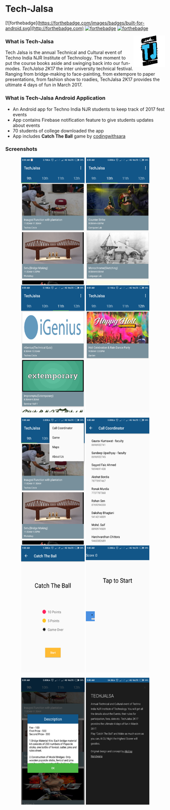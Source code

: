 # Tech-Jalsa
[![forthebadge](https://forthebadge.com/images/badges/built-for-android.svg](http://forthebadge.com)
[![forthebadge](http://forthebadge.com/images/badges/built-by-developers.svg)](http://forthebadge.com)
[![forthebadge](http://forthebadge.com/images/badges/check-it-out.svg)](http://forthebadge.com)

<p>
<img src="Screenshots/logo.png" height = "100" width="100" align="right"> 
</p>

### What is Tech-Jalsa
Tech Jalsa is the annual Technical and Cultural event of Techno India NJR Institute of Technology.
The moment to put the course books aside and swinging back into our fun-modes. *TechJalsa 2K17* the inter university technical festival. Ranging from bridge-making to face-painting, from extempore to paper presentations, from fashion show to roadies, TechJalsa 2K17 provides the ultimate 4 days of fun in March 2017.

### What is Tech-Jalsa Android Application
- An Android app for Techno India NJR students to keep track of 2017 fest events
- App contains Firebase notification feature to give students updates about events
- 70 students of college downloaded the app
- App includes **Catch The Ball** game by [codingwithsara](https://www.youtube.com/playlist?list=PLRdMAPi4QUfbIg6dRXf56cbMfeYtTdNSA)

### Screenshots

<p align="center">
<img src="Screenshots/first.png" height = "400" width="200"> <img src="Screenshots/second.png" height = "400" width="200"> <img src="Screenshots/third.png" height = "400" width="200"> <img src="Screenshots/fourth.png" height = "400" width="200">
</p>

<p align="center">
<img src="Screenshots/feature.png" height = "400" width="200"> <img src="Screenshots/calling.png" height = "400" width="200"> <img src="Screenshots/game.png" height = "400" width="200"> <img src="Screenshots/play.png" height = "400" width="200">
</p>

<p align="center">
<img src="Screenshots/details.png" height = "400" width="200"> <img src="Screenshots/about.png" height = "400" width="200">
</p>
	
	